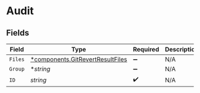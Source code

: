 # Audit


## Fields

| Field                                                                               | Type                                                                                | Required                                                                            | Description                                                                         |
| ----------------------------------------------------------------------------------- | ----------------------------------------------------------------------------------- | ----------------------------------------------------------------------------------- | ----------------------------------------------------------------------------------- |
| `Files`                                                                             | [*components.GitRevertResultFiles](../../models/components/gitrevertresultfiles.md) | :heavy_minus_sign:                                                                  | N/A                                                                                 |
| `Group`                                                                             | **string*                                                                           | :heavy_minus_sign:                                                                  | N/A                                                                                 |
| `ID`                                                                                | *string*                                                                            | :heavy_check_mark:                                                                  | N/A                                                                                 |